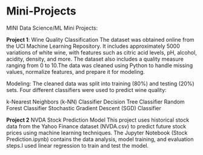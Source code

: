 # Mini-Projects
MINI Data Science/ML Mini Projects:

**Project 1**: Wine Quality Classification
The dataset was obtained online from the UCI Machine Learning Repository. It includes approximately 5000 variations of white wine, with features such as citric acid levels, pH, alcohol, acidity, density, and more. The dataset also includes a quality measure ranging from 0 to 10.The data was cleaned using Python to handle missing values, normalize features, and prepare it for modeling.

Modeling: The cleaned data was split into training (80%) and testing (20%) sets. Four different classifiers were used to predict wine quality:

k-Nearest Neighbors (k-NN) Classifier
Decision Tree Classifier
Random Forest Classifier
Stochastic Gradient Descent (SGD) Classifier

**Project 2** NVDA Stock Prediction Model
This project uses historical stock data from the Yahoo Finance dataset (NVDA.csv) to predict future stock prices using machine learning techniques. The Jupyter Notebook (Stock Prediction.ipynb) contains the data analysis, model training, and evaluation steps.I used linear regression to train and test the model. 


